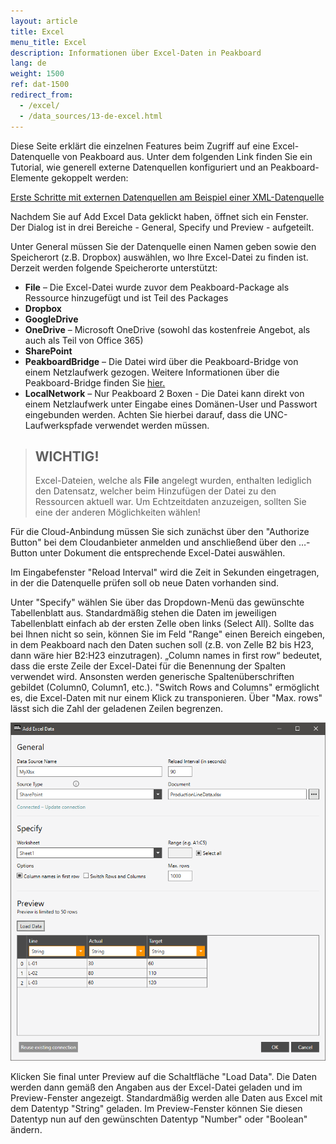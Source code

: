 ```yaml
---
layout: article
title: Excel
menu_title: Excel
description: Informationen über Excel-Daten in Peakboard
lang: de
weight: 1500
ref: dat-1500
redirect_from:
  - /excel/
  - /data_sources/13-de-excel.html
---
```

Diese Seite erklärt die einzelnen Features beim Zugriff auf eine Excel-Datenquelle von Peakboard aus. 
Unter dem folgenden Link finden Sie ein Tutorial, wie generell externe Datenquellen konfiguriert und an Peakboard-Elemente gekoppelt werden:

[Erste Schritte mit externen Datenquellen am Beispiel einer XML-Datenquelle](/tutorials/03-de-xml-daten.html)

Nachdem Sie auf Add Excel Data geklickt haben, öffnet sich ein Fenster. 
Der Dialog ist in drei Bereiche - General, Specify und Preview - aufgeteilt.

Unter General müssen Sie der Datenquelle einen Namen geben sowie den Speicherort (z.B. Dropbox) auswählen, wo Ihre Excel-Datei zu finden ist. 
Derzeit werden folgende Speicherorte unterstützt:

*    **File** – Die Excel-Datei wurde zuvor dem Peakboard-Package als Ressource hinzugefügt und ist Teil des Packages
*    **Dropbox**
*    **GoogleDrive**
*    **OneDrive** – Microsoft OneDrive (sowohl das kostenfreie Angebot, als auch als Teil von Office 365)
*	 **SharePoint** 
*    **PeakboardBridge** –  Die Datei wird über die Peakboard-Bridge von einem Netzlaufwerk gezogen. Weitere Informationen über die Peakboard-Bridge finden Sie [hier.](/administration/01-de-install.html)
*    **LocalNetwork** – Nur Peakboard 2 Boxen - Die Datei kann direkt von einem Netzlaufwerk unter Eingabe eines Domänen-User und Passwort eingebunden werden. Achten Sie hierbei darauf, dass die UNC-Laufwerkspfade verwendet werden müssen.

> ## WICHTIG!
>
> Excel-Dateien, welche als **File** angelegt wurden, enthalten lediglich den Datensatz, welcher beim Hinzufügen der Datei zu den Ressourcen aktuell war.
> Um Echtzeitdaten anzuzeigen, sollten Sie eine der anderen Möglichkeiten wählen!

Für die Cloud-Anbindung müssen Sie sich zunächst über den "Authorize Button" bei dem Cloudanbieter anmelden und anschließend über den …-Button unter Dokument die entsprechende Excel-Datei auswählen.

Im Eingabefenster "Reload Interval" wird die Zeit in Sekunden eingetragen, in der die Datenquelle prüfen soll ob neue Daten vorhanden sind.

Unter "Specify" wählen Sie über das Dropdown-Menü das gewünschte Tabellenblatt aus.
Standardmäßig stehen die Daten im jeweiligen Tabellenblatt einfach ab der ersten Zelle oben links (Select All). 
Sollte das bei Ihnen nicht so sein, können Sie im Feld "Range" einen Bereich eingeben, in dem Peakboard nach den Daten suchen soll (z.B. von Zelle B2 bis H23, dann wäre hier B2:H23 einzutragen).
„Column names in first row“ bedeutet, dass die erste Zeile der Excel-Datei für die Benennung der Spalten verwendet wird.
Ansonsten werden generische Spaltenüberschriften gebildet (Column0, Column1, etc.). 
"Switch Rows and Columns" ermöglicht es, die Excel-Daten mit nur einem Klick zu transponieren.
Über "Max. rows" lässt sich die Zahl der geladenen Zeilen begrenzen.

 ![Add Excel Data Dialog](/assets/images/data-sources/excel/add-excel-data.png)

 Klicken Sie final unter Preview auf die Schaltfläche "Load Data". 
 Die Daten werden dann gemäß den Angaben aus der Excel-Datei geladen und im Preview-Fenster angezeigt. 
 Standardmäßig werden alle Daten aus Excel mit dem Datentyp "String" geladen.
 Im Preview-Fenster können Sie diesen Datentyp nun auf den gewünschten Datentyp "Number" oder "Boolean" ändern.